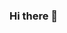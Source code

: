 ### Hi there 👋

<!--
**MoaidHathot/MoaidHathot** is a ✨ _special_ ✨ repository because its `README.md` (this file) appears on your GitHub profile.

I'm a Software Architect, Code Jedi and a speaker. I view Software development as both an Art form and a Profession, and I'm an advocate for Software Craftsmanship and Clean Code methodologies.
 
 - 📝 Blog at [https://moaid.codes](https://moaid.codes)
 - 💻 Love C#, .Net and Azure.
 - 🧑🏻 [LinkedIn profile](https://www.linkedin.com/in/moaid-hathot-607a4348/)
 
In his blog (http://moaid.codes) Moaid writes about software, programming languages, software development tools and anything else he finds interesting.
